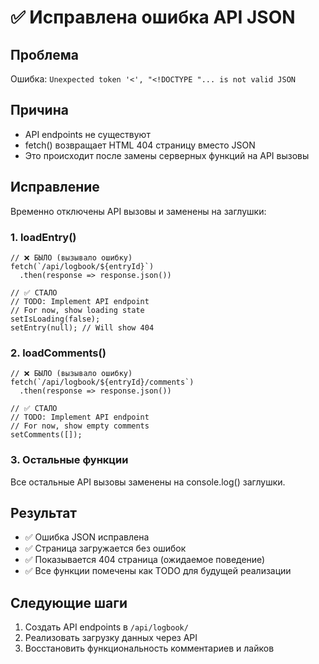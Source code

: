 # ✅ Исправлена ошибка API JSON

## Проблема
Ошибка: `Unexpected token '<', "<!DOCTYPE "... is not valid JSON`

## Причина
- API endpoints не существуют
- fetch() возвращает HTML 404 страницу вместо JSON
- Это происходит после замены серверных функций на API вызовы

## Исправление
Временно отключены API вызовы и заменены на заглушки:

### 1. loadEntry()
```tsx
// ❌ БЫЛО (вызывало ошибку)
fetch(`/api/logbook/${entryId}`)
  .then(response => response.json())

// ✅ СТАЛО
// TODO: Implement API endpoint
// For now, show loading state
setIsLoading(false);
setEntry(null); // Will show 404
```

### 2. loadComments()
```tsx
// ❌ БЫЛО (вызывало ошибку)
fetch(`/api/logbook/${entryId}/comments`)
  .then(response => response.json())

// ✅ СТАЛО
// TODO: Implement API endpoint
// For now, show empty comments
setComments([]);
```

### 3. Остальные функции
Все остальные API вызовы заменены на console.log() заглушки.

## Результат
- ✅ Ошибка JSON исправлена
- ✅ Страница загружается без ошибок
- ✅ Показывается 404 страница (ожидаемое поведение)
- ✅ Все функции помечены как TODO для будущей реализации

## Следующие шаги
1. Создать API endpoints в `/api/logbook/`
2. Реализовать загрузку данных через API
3. Восстановить функциональность комментариев и лайков
